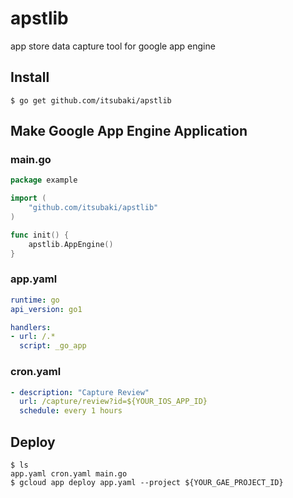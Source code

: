 # apstlib
app store data capture tool for google app engine


## Install

```console
$ go get github.com/itsubaki/apstlib
```

## Make Google App Engine Application

### main.go

```go
package example

import (
	"github.com/itsubaki/apstlib"
)

func init() {
	apstlib.AppEngine()
}
```

### app.yaml

```yaml
runtime: go
api_version: go1

handlers:
- url: /.*
  script: _go_app
```

### cron.yaml

```yaml
- description: "Capture Review"
  url: /capture/review?id=${YOUR_IOS_APP_ID}
  schedule: every 1 hours
```

## Deploy

```console
$ ls
app.yaml cron.yaml main.go
$ gcloud app deploy app.yaml --project ${YOUR_GAE_PROJECT_ID}
```
